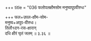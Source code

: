 +++
title = "036 फलोपलक्षौमसोम मनुष्यापूपवीरुधः"

+++
फल+उपल-क्षौम-सोम-  
मनुष्य+अपूप-वीरुधः।  
तिलौ१दन-रस-क्षारान्  
दधि क्षीरं घृतं जलम्  ॥ ३.३६ ॥